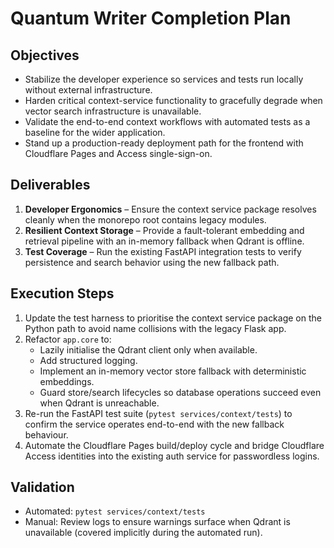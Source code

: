 # Quantum Writer Completion Plan

## Objectives
- Stabilize the developer experience so services and tests run locally without external infrastructure.
- Harden critical context-service functionality to gracefully degrade when vector search infrastructure is unavailable.
- Validate the end-to-end context workflows with automated tests as a baseline for the wider application.
- Stand up a production-ready deployment path for the frontend with Cloudflare Pages and Access single-sign-on.

## Deliverables
1. **Developer Ergonomics** – Ensure the context service package resolves cleanly when the monorepo root contains legacy modules.
2. **Resilient Context Storage** – Provide a fault-tolerant embedding and retrieval pipeline with an in-memory fallback when Qdrant is offline.
3. **Test Coverage** – Run the existing FastAPI integration tests to verify persistence and search behavior using the new fallback path.

## Execution Steps
1. Update the test harness to prioritise the context service package on the Python path to avoid name collisions with the legacy Flask app.
2. Refactor `app.core` to:
   - Lazily initialise the Qdrant client only when available.
   - Add structured logging.
   - Implement an in-memory vector store fallback with deterministic embeddings.
   - Guard store/search lifecycles so database operations succeed even when Qdrant is unreachable.
3. Re-run the FastAPI test suite (`pytest services/context/tests`) to confirm the service operates end-to-end with the new fallback behaviour.
4. Automate the Cloudflare Pages build/deploy cycle and bridge Cloudflare Access identities into the existing auth service for passwordless logins.

## Validation
- Automated: `pytest services/context/tests`
- Manual: Review logs to ensure warnings surface when Qdrant is unavailable (covered implicitly during the automated run).
